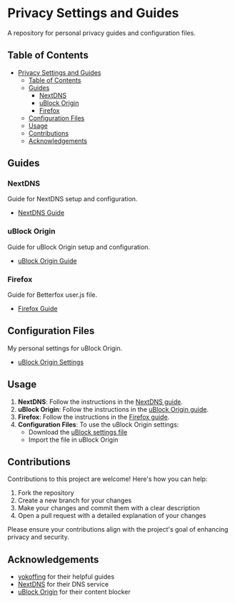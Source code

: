 # Privacy Settings and Guides

A repository for personal privacy guides and configuration files.

## Table of Contents
- [Privacy Settings and Guides](#privacy-settings-and-guides)
  - [Table of Contents](#table-of-contents)
  - [Guides](#guides)
    - [NextDNS](#nextdns)
    - [uBlock Origin](#ublock-origin)
    - [Firefox](#firefox)
  - [Configuration Files](#configuration-files)
  - [Usage](#usage)
  - [Contributions](#contributions)
  - [Acknowledgements](#acknowledgements)

## Guides

### NextDNS
Guide for NextDNS setup and configuration.
- [NextDNS Guide](guides/nextdns/README.md)

### uBlock Origin
Guide for uBlock Origin setup and configuration.
- [uBlock Origin Guide](guides/ublock/README.md)

### Firefox
Guide for Betterfox user.js file.
- [Firefox Guide](guides/firefox/README.md)

## Configuration Files
My personal settings for uBlock Origin.
- [uBlock Origin Settings](configs/ublock.txt)

## Usage

1. **NextDNS**: Follow the instructions in the [NextDNS guide](guides/nextdns/README.md).
2. **uBlock Origin**: Follow the instructions in the [uBlock Origin guide](guides/ublock/README.md).
3. **Firefox**: Follow the instructions in the [Firefox guide](guides/firefox/README.md).
4. **Configuration Files**: To use the uBlock Origin settings:
   - Download the [uBlock settings file](configs/ublock.txt)
   - Import the file in uBlock Origin

## Contributions
Contributions to this project are welcome! Here's how you can help:

1. Fork the repository
2. Create a new branch for your changes
3. Make your changes and commit them with a clear description
4. Open a pull request with a detailed explanation of your changes

Please ensure your contributions align with the project's goal of enhancing privacy and security.

## Acknowledgements

- [yokoffing](https://github.com/yokoffing) for their helpful guides
- [NextDNS](https://nextdns.io/) for their DNS service
- [uBlock Origin](https://github.com/gorhill/uBlock) for their content blocker


